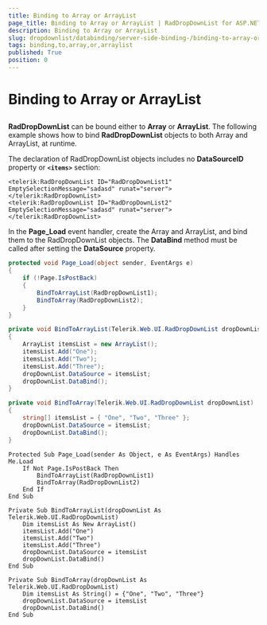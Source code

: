 ```yaml
---
title: Binding to Array or ArrayList
page_title: Binding to Array or ArrayList | RadDropDownList for ASP.NET AJAX Documentation
description: Binding to Array or ArrayList
slug: dropdownlist/databinding/server-side-binding-/binding-to-array-or-arraylist
tags: binding,to,array,or,arraylist
published: True
position: 0
---
```


# Binding to Array or ArrayList



## 

**RadDropDownList** can be bound either to **Array** or **ArrayList**. The following example shows how to bind **RadDropDownList** objects to both Array and ArrayList, at runtime.

The declaration of RadDropDownList objects includes no **DataSourceID** property or **`<items>`** section:

````ASPNET
<telerik:RadDropDownList ID="RadDropDownList1" EmptySelectionMessage="sadasd" runat="server">
</telerik:RadDropDownList>
<telerik:RadDropDownList ID="RadDropDownList2" EmptySelectionMessage="sadasd" runat="server">
</telerik:RadDropDownList>
````



In the **Page_Load** event handler, create the Array and ArrayList, and bind them to the RadDropDownList objects. The **DataBind** method must be called after setting the **DataSource** property.



````C#
protected void Page_Load(object sender, EventArgs e)
{
	if (!Page.IsPostBack)
	{
		BindToArrayList(RadDropDownList1);
		BindToArray(RadDropDownList2);
	}
}

private void BindToArrayList(Telerik.Web.UI.RadDropDownList dropDownList)
{
	ArrayList itemsList = new ArrayList();
	itemsList.Add("One");
	itemsList.Add("Two");
	itemsList.Add("Three");
	dropDownList.DataSource = itemsList;
	dropDownList.DataBind();
}

private void BindToArray(Telerik.Web.UI.RadDropDownList dropDownList)
{
	string[] itemsList = { "One", "Two", "Three" };
	dropDownList.DataSource = itemsList;
	dropDownList.DataBind();
}
````
````VB.NET
Protected Sub Page_Load(sender As Object, e As EventArgs) Handles Me.Load
	If Not Page.IsPostBack Then
		BindToArrayList(RadDropDownList1)
		BindToArray(RadDropDownList2)
	End If
End Sub

Private Sub BindToArrayList(dropDownList As Telerik.Web.UI.RadDropDownList)
	Dim itemsList As New ArrayList()
	itemsList.Add("One")
	itemsList.Add("Two")
	itemsList.Add("Three")
	dropDownList.DataSource = itemsList
	dropDownList.DataBind()
End Sub

Private Sub BindToArray(dropDownList As Telerik.Web.UI.RadDropDownList)
	Dim itemsList As String() = {"One", "Two", "Three"}
	dropDownList.DataSource = itemsList
	dropDownList.DataBind()
End Sub
````

